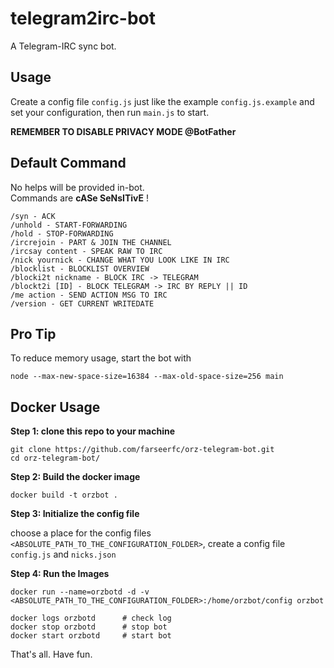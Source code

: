 # telegram2irc-bot

A Telegram-IRC sync bot.

## Usage

Create a config file `config.js` just like the example `config.js.example` and set your configuration, then run `main.js` to start.

**REMEMBER TO DISABLE PRIVACY MODE @BotFather**

## Default Command

No helps will be provided in-bot.  
Commands are **cASe SeNsITivE** !

```
/syn - ACK
/unhold - START-FORWARDING
/hold - STOP-FORWARDING
/ircrejoin - PART & JOIN THE CHANNEL
/ircsay content - SPEAK RAW TO IRC
/nick yournick - CHANGE WHAT YOU LOOK LIKE IN IRC
/blocklist - BLOCKLIST OVERVIEW
/blocki2t nickname - BLOCK IRC -> TELEGRAM
/blockt2i [ID] - BLOCK TELEGRAM -> IRC BY REPLY || ID
/me action - SEND ACTION MSG TO IRC
/version - GET CURRENT WRITEDATE
```

## Pro Tip

To reduce memory usage, start the bot with

```
node --max-new-space-size=16384 --max-old-space-size=256 main
```

## Docker Usage

**Step 1: clone this repo to your machine**

```
git clone https://github.com/farseerfc/orz-telegram-bot.git
cd orz-telegram-bot/
```

**Step 2: Build the docker image**

```
docker build -t orzbot .
```

**Step 3: Initialize the config file**

choose a place for the config files `<ABSOLUTE_PATH_TO_THE_CONFIGURATION_FOLDER>`, create a config file `config.js` and `nicks.json`

**Step 4: Run the Images**

```
docker run --name=orzbotd -d -v <ABSOLUTE_PATH_TO_THE_CONFIGURATION_FOLDER>:/home/orzbot/config orzbot
```

```
docker logs orzbotd      # check log
docker stop orzbotd      # stop bot
docker start orzbotd     # start bot
```

That's all. Have fun.
